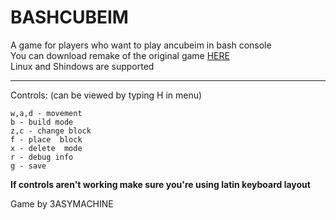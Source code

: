 # BASHCUBEIM
A game for players who want to play ancubeim in bash console<br>
You can download remake of the original game [HERE](https://discord.gg/FQdVEr4YAw)<br>
Linux and Shindows are supported
***
Controls: (can be viewed by typing H in menu)
```
w,a,d - movement
b - build mode
z,c - change block
f - place  block
x - delete  mode
r - debug info
g - save
```
**If controls aren't working make sure you're using latin keyboard layout**

Game by 3ASYMACHINE
